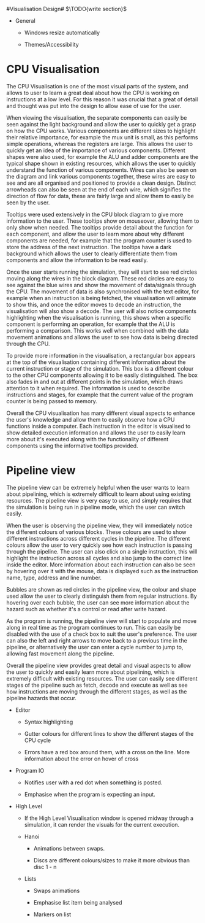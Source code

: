 #Visualisation Design#
$\TODO{write section}$

- General

    - Windows resize automatically

    - Themes/Accessibility

CPU Visualisation
=================
The CPU Visualisation is one of the most visual parts of the system, and allows to user to learn a great deal about how the CPU is working on instructions at a low level. For this reason it was crucial that a great of detail and thought was put into the design to allow ease of use for the user. 

When viewing the visualisation, the separate components can easily be seen against the light background and allow the user to quickly get a grasp on how the CPU works. Various components are different sizes to highlight their relative importance, for example the mux unit is small, as this performs simple operations, whereas the registers are large. This allows the user to quickly get an idea of the importance of various components. Different shapes were also used, for example the ALU and adder components are the typical shape shown in existing resources, which allows the user to quickly understand the function of various components. Wires can also be seen on the diagram and link various components together, these wires are easy to see and are all organised and positioned to provide a clean design. Distinct arrowheads can also be seen at the end of each wire, which signifies the direction of flow for data, these are fairly large and allow them to easily be seen by the user.

Tooltips were used extensively in the CPU block diagram to give more information to the user. These tooltips show on mouseover, allowing them to only show when needed. The tooltips provide detail about the function for each component, and allow the user to learn more about why different components are needed, for example that the program counter is used to store the address of the next instruction. The tooltips have a dark background which allows the user to clearly differentiate them from components and allow the information to be read easily.

Once the user starts running the simulation, they will start to see red circles moving along the wires in the block diagram. These red circles are easy to see against the blue wires and show the movement of data/signals through the CPU. The movement of data is also synchronised with the text editor, for example when an instruction is being fetched, the visualisation will animate to show this, and once the editor moves to decode an instruction, the visualisation will also show a decode. The user will also notice components highlighting when the visualisation is running, this shows when a specific component is performing an operation, for example that the ALU is performing a comparison. This works well when combined with the data movement animations and allows the user to see how data is being directed through the CPU.

To provide more information in the visualisation, a rectangular box appears at the top of the visualisation containing different information about the current instruction or stage of the simulation. This box is a different colour to the other CPU components allowing it to be easily distinguished. The box also fades in and out at different points in the simulation, which draws attention to it when required. The information is used to describe instructions and stages, for example that the current value of the program counter is being passed to memory.

Overall the CPU visualisation has many different visual aspects to enhance the user's knowledge and allow them to easily observe how a CPU functions inside a computer. Each instruction in the editor is visualised to show detailed execution information and allows the user to easily learn more about it's executed along with the functionality of different components using the informative tooltips provided.

Pipeline view
================= 
The pipeline view can be extremely helpful when the user wants to learn about pipelining, which is extremely difficult to learn about using existing resources. The pipeline view is very easy to use, and simply requires that the simulation is being run in pipeline mode, which the user can switch easily.

When the user is observing the pipeline view, they will immediately notice the different colours of various blocks. These colours are used to show different instructions across different cycles in the pipeline. The different colours allow the user to very quickly see how each instruction is passing through the pipeline. The user can also click on a single instruction, this will highlight the instruction across all cycles and also jump to the correct line inside the editor. More information about each instruction can also be seen by hovering over it with the mouse, data is displayed such as the instruction name, type, address and line number. 

Bubbles are shown as red circles in the pipeline view, the colour and shape used allow the user to clearly distinguish them from regular instructions. By hovering over each bubble, the user can see more information about the hazard such as whether it's a control or read after write hazard.

As the program is running, the pipeline view will start to populate and move along in real time as the program continues to run. This can easily be disabled with the use of a check box to suit the user's preference. The user can also the left and right arrows to move back to a previous time in the pipeline, or alternatively the user can enter a cycle number to jump to, allowing fast movement along the pipeline.

Overall the pipeline view provides great detail and visual aspects to allow the user to quickly and easily learn more about pipelining, which is extremely difficult with existing resources. The user can easily see different stages of the pipeline such as fetch, decode and execute as well as see how instructions are moving through the different stages, as well as the pipeline hazards that occur.

- Editor

    - Syntax highlighting

    - Gutter colours for different lines to show the different stages of the CPU cycle

    - Errors have a red box around them, with a cross on the line. More information about the error on hover of cross

- Program IO

    - Notifies user with a red dot when something is posted.

    - Emphasise when the program is expecting an input.

- High Level

    - If the High Level Visualisation window is opened midway through a simulation, it can render the visuals for the current execution.

    - Hanoi
        - Animations between swaps.

        - Discs are different colours/sizes to make it more obvious than disc 1 - n


    - Lists
        - Swaps animations

        - Emphasise list item being analysed

        - Markers on list
